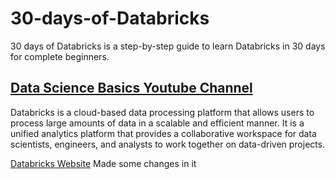 # 30-days-of-Databricks
30 days of Databricks is a step-by-step guide to learn Databricks in 30 days for complete beginners.

[Data Science Basics Youtube Channel](https://www.youtube.com/@datasciencebasics)
---

Databricks is a cloud-based data processing platform that allows users to process large amounts of data in a scalable and efficient manner. It is a unified analytics platform that provides a collaborative workspace for data scientists, engineers, and analysts to work together on data-driven projects.

[Databricks Website](https://www.databricks.com/)
Made some changes in it
